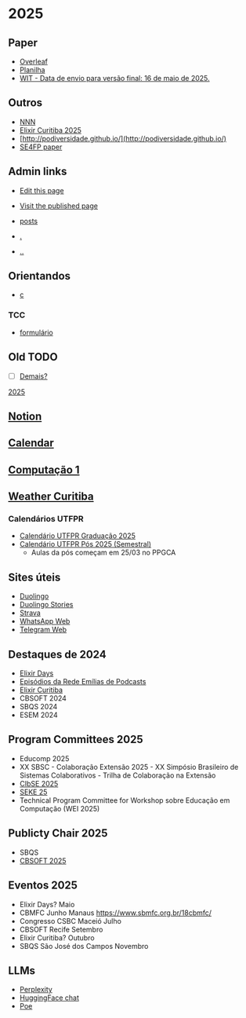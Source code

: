 # 2025

## Paper

- [Overleaf](https://www.overleaf.com/project/64ff6d4ef94a60fed5b01db5)
- [Planilha](https://docs.google.com/spreadsheets/d/1d6R87L883ZRrQGJoVyQRkumjBzXnyXjJcQQxQZ4L6Bk/edit?usp=sharing) 
- [WIT - Data de envio para versão final: 16 de maio de 2025.](https://mail.google.com/mail/u/0/#inbox/FMfcgzQbdrWCqPtwWhTBQrGNCHjKmWxL)

## Outros

- [NNN](https://drive.google.com/drive/folders/1F2j9FpRKw3ovK2lgsLDGNVjsCKIp41zZ)
- [Elixir Curitiba 2025](https://www.notion.so/Elixir-Curitiba-2025-1edca1ecd1be804f994fc2474cd569e8)
- [http://podiversidade.github.io/](http://podiversidade.github.io/)
- [SE4FP paper](https://chatgpt.com/c/681c8e1f-17f8-8002-8e8a-b5105b416f2e)

## Admin links


- [Edit this page](https://github.com/adolfont/adolfont.github.io/blob/master/admin/2025/index.md)
- [Visit the published page](https://adolfont.github.io/admin/2025/)
- [posts](https://adolfont.github.io/extension/blogs/posts)

- [.](https://associados.amazon.com.br/home)
- [..](https://affiliate-program.amazon.com/home)

## Orientandos

- [c](https://web.telegram.org/k/#@camilotk)

### TCC
 - [formulário](https://docs.google.com/forms/d/1vQ0KwDw3VpAZFvGdpgjdOf2bXp4YobqvLOc2_2WredA/edit#responses)

## Old TODO

- [ ] [Demais?](https://docs.google.com/spreadsheets/d/1fdT5h1ulLvs7aKtrRwji-X_5o38Z_a9-SAUiPj7pSyg/edit?usp=sharing)

[2025](https://www.notion.so/2025-15eca1ecd1be8012a0c2e1cd30efb8e3?pvs=9)

## [Notion](https://www.notion.so/)

## [Calendar](https://calendar.google.com/calendar/u/0/r)

## [Computação 1](/teaching/2025/computacao1/)

## [Weather Curitiba](https://vanillaweather.com/forecast/36833078-3e66-4b4a-9736-900a9f857689)

### Calendários UTFPR
  - [Calendário UTFPR Graduação 2025](https://www.utfpr.edu.br/alunos/calendario)
  - [Calendário UTFPR Pós 2025 (Semestral)](https://utfpr-pos-2025-semestral.tiiny.site/)
    - Aulas da pós começam em 25/03 no PPGCA   



## Sites úteis

- [Duolingo](https://www.duolingo.com)
- [Duolingo Stories](https://www.duolingo.com/practice-hub/stories)
- [Strava](https://www.strava.com/dashboard)
- [WhatsApp Web](https://web.whatsapp.com/)
- [Telegram Web](https://web.telegram.org/k/)


## Destaques de 2024

- [Elixir Days](https://archive.is/Ffw30)
- [Episódios da Rede Emílias de Podcasts](https://fronteirases.github.io/redeemilias/)
- [Elixir Curitiba](https://elixircuritiba.github.io/)
- CBSOFT 2024
- SBQS 2024
- ESEM 2024


## Program Committees 2025


- Educomp 2025
- XX SBSC - Colaboração Extensão 2025 - XX Simpósio Brasileiro de Sistemas Colaborativos - Trilha de Colaboração na Extensão
- [CIbSE 2025](https://conf.researchr.org/committee/cibse-2025/cibse-2025-program-committee)
- [SEKE 25](https://ksiresearch.org/seke/seke25.html)
- Technical Program Committee for Workshop sobre Educação em Computação (WEI 2025)


## Publicty Chair 2025

- SBQS
- [CBSOFT 2025](https://cbsoft.sbc.org.br/2025/cbsoft/organizacao/?lang=pt)

## Eventos 2025

- Elixir Days? Maio
- CBMFC Junho Manaus https://www.sbmfc.org.br/18cbmfc/
- Congresso CSBC Maceió Julho
- CBSOFT Recife Setembro
- Elixir Curitiba? Outubro
- SBQS São José dos Campos Novembro

## LLMs

- [Perplexity](https://www.perplexity.ai/)
- [HuggingFace chat](https://huggingface.co/chat/)
- [Poe](https://poe.com/)
